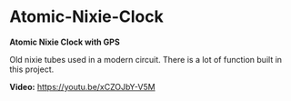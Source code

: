 # Atomic-Nixie-Clock

**Atomic Nixie Clock with GPS**

Old nixie tubes used in a modern circuit. There is a lot of function built in this project.

**Video:** https://youtu.be/xCZOJbY-V5M
